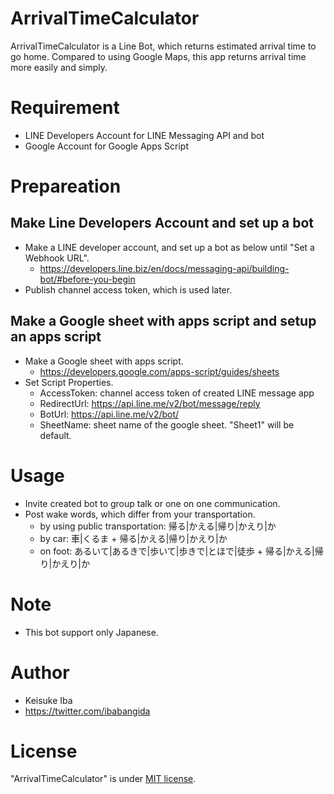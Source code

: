 # ArrivalTimeCalculator
ArrivalTimeCalculator is a Line Bot, which returns estimated arrival time to go home.
Compared to using Google Maps, this app returns arrival time more easily and simply.

# Requirement
* LINE Developers Account for LINE Messaging API and bot
* Google Account for Google Apps Script

# Prepareation

## Make Line Developers Account and set up a bot

* Make a LINE developer account, and set up a bot as below until "Set a Webhook URL".
  * https://developers.line.biz/en/docs/messaging-api/building-bot/#before-you-begin
* Publish channel access token, which is used later.

## Make a Google sheet with apps script and setup an apps script
* Make a Google sheet with apps script.
  * https://developers.google.com/apps-script/guides/sheets
* Set Script Properties.
  * AccessToken: channel access token of created LINE message app
  * RedirectUrl: https://api.line.me/v2/bot/message/reply
  * BotUrl: https://api.line.me/v2/bot/
  * SheetName: sheet name of the google sheet. "Sheet1" will be default.
  
# Usage
* Invite created bot to group talk or one on one communication.
* Post wake words, which differ from your transportation.
  * by using public transportation: 帰る|かえる|帰り|かえり|か
  * by car: 車|くるま + 帰る|かえる|帰り|かえり|か
  * on foot: あるいて|あるきで|歩いて|歩きで|とほで|徒歩 + 帰る|かえる|帰り|かえり|か

# Note
* This bot support only Japanese.

# Author
* Keisuke Iba
* https://twitter.com/ibabangida

# License 
"ArrivalTimeCalculator" is under [MIT license](https://en.wikipedia.org/wiki/MIT_License).

